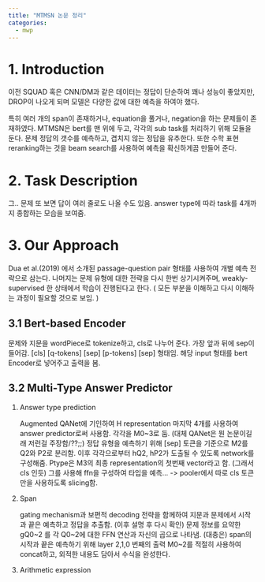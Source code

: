 ```yaml
---
title: "MTMSN 논문 정리"
categories:
  - mwp
---
```


# 1. Introduction

이전 SQUAD 혹은 CNN/DM과 같은 데이터는 정답이 단순하여 꽤나 성능이 좋았지만, DROP이 나오게 되며 모델은 다양한 값에 대한 예측을 하여야 했다.

특히 여러 개의 span이 존재하거나, equation을 풀거나, negation을 하는 문제들이 존재하였다. MTMSN은 bert를 맨 위에 두고, 각각의 sub task를 처리하기 위해 모듈을 둔다. 문제 정답의 갯수를 예측하고, 겹치지 않는 정답을 유추한다.  또한 수학 표현 reranking하는 것을 beam search를 사용하여 예측을 확신하게끔 만들어 준다.



# 2. Task Description

  그.. 문제 또 보면 답이 여러 줄로도 나올 수도 있음.  answer type에 따라 task를 4개까지 종합하는 모습을 보여줌.



# 3. Our Approach

Dua et al.(2019) 에서 소개된 passage-question pair 형태를 사용하여 개별 예측 전략으로 삼는다. 나머지는 문제 유형에 대한 전략을 다시 한번 상기시켜주며, weakly-supervised 한 상태에서 학습이 진행된다고 한다. ( 모든 부분을 이해하고 다시 이해하는 과정이 필요할 것으로 보임. )

## 3.1 Bert-based Encoder

문제와 지문을 wordPiece로 tokenize하고, cls로 나누어 준다. 가장 앞과 뒤에 sep이 들어감. [cls] [q-tokens] [sep] [p-tokens] [sep] 형태임.  해당 input 형태를 bert Encoder로 넣어주고 출력을 봄.



## 3.2 Multi-Type Answer Predictor

1. Answer type prediction

   Augmented QANet에 기인하여 H representation 마지막 4개를 사용하여 answer predictor로써 사용함. 각각을 M0~3로 둠.  (대체 QANet은 뭔 논문이길래 저런걸 주장함/??;;) 정답 유형을 예측하기 위해 [sep] 토큰을 기준으로 M2를  Q2와 P2로 분리함.     이후 각각으로부터 hQ2, hP2가 도출될 수 있도록 network를 구성해줌. Ptype은 M3의 최종 representation의 첫번째 vector라고 함. (그래서 cls 인듯) 그를 사용해 ffn을 구성하여 타입을 예측...
  -> pooler에서 따로 cls 토큰만을 사용하도록 slicing함.

2. Span

   gating mechanism과 보편적 decoding 전략을 함께하여 지문과 문제에서 시작과 끝은 예측하고 정답을 추출함. (이후 설명 후 다시 확인) 문제 정보를 요약한 gQ0~2 를 각 Q0~2에 대한 FFN 연산과 자신의 곱으로 나타냄. (대충은) span의 시작과 끝은 예측하기 위해 layer 2,1,0 번째의 출력 M0~2를 적절히 사용하여 concat하고, 외적한 내용도 담아서 수식을 완성한다.

3. Arithmetic expression

  